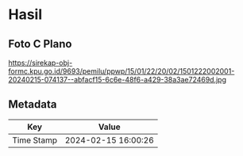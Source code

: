 # Hasil

## Foto C Plano

https://sirekap-obj-formc.kpu.go.id/9693/pemilu/ppwp/15/01/22/20/02/1501222002001-20240215-074137--abfacf15-6c6e-48f6-a429-38a3ae72469d.jpg


## Metadata

| Key        | Value               |
| ---------- | ------------------- |
| Time Stamp | 2024-02-15 16:00:26 |



